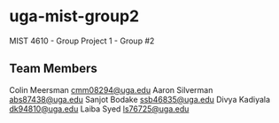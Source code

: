 # uga-mist-group2
MIST 4610 - Group Project 1 - Group #2

## Team Members
Colin Meersman cmm08294@uga.edu
Aaron Silverman abs87438@uga.edu
Sanjot Bodake ssb46835@uga.edu
Divya	Kadiyala dk94810@uga.edu
Laiba	Syed ls76725@uga.edu
